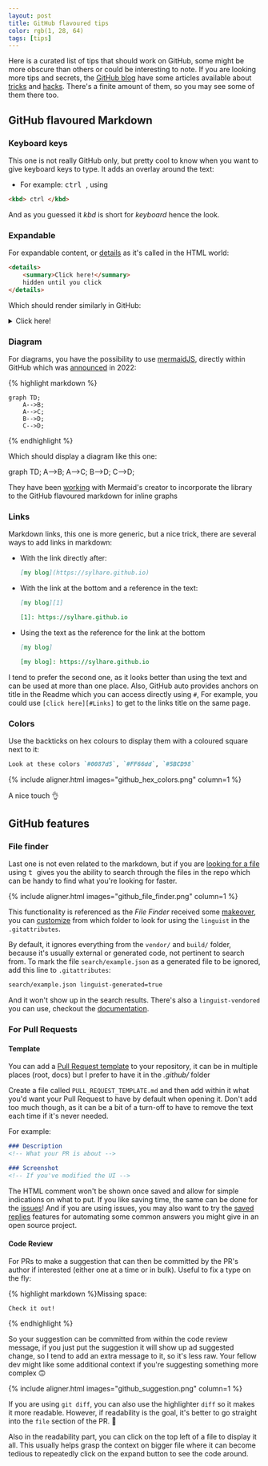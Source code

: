 ```yaml
---
layout: post
title: GitHub flavoured tips
color: rgb(1, 28, 64)
tags: [tips]
---
```


Here is a curated list of tips that should work on GitHub, some might be more obscure than others or could be interesting
to note. If you are looking more tips and secrets, the [GitHub blog][1] have some articles available about [tricks][2] and
[hacks][3]. There's a finite amount of them, so you may see some of them there too.

## GitHub flavoured Markdown

### Keyboard keys

This one is not really GitHub only, but pretty cool to know when you want to give keyboard keys to type. It adds an 
overlay around the text:

- For example: <kbd> ctrl </kbd>, using

```html
<kbd> ctrl </kbd>
```

And as you guessed it _kbd_ is short for _keyboard_ hence the look.

### Expandable

For expandable content, or [details][12] as it's called in the HTML world:

```html
<details>
    <summary>Click here!</summary>
    hidden until you click
</details>
```

Which should render similarly in GitHub:

<details>
    <summary>Click here!</summary>
    hidden until you click
</details>

### Diagram

For diagrams, you have the possibility to use [mermaidJS][11], directly within GitHub which was [announced][9] in 2022:

{% highlight markdown %}
```mermaid
graph TD;
    A-->B;
    A-->C;
    B-->D;
    C-->D;
```
{% endhighlight %}

Which should display a diagram like this one:

<div class="mermaid">
graph TD;
    A-->B;
    A-->C;
    B-->D;
    C-->D;
</div>

They have been [working][10] with Mermaid's creator to incorporate the library to the GitHub flavoured markdown for inline
graphs

### Links

Markdown links, this one is more generic, but a nice trick, there are several ways to add links in markdown:

- With the link directly after:
  ```markdown
  [my blog](https://sylhare.github.io)
  ```
- With the link at the bottom and a reference in the text:
  ```markdown
  [my blog][1]
  
  [1]: https://sylhare.github.io
  ```
- Using the text as the reference for the link at the bottom
  ```markdown
  [my blog]
  
  [my blog]: https://sylhare.github.io
  ```

I tend to prefer the second one, as it looks better than using the text and can be used at more than one place.
Also, GitHub auto provides anchors on title in the Readme which you can access directly using `#`, For example, you
could use `[click here][#Links]` to get to the links title on the same page.

### Colors

Use the backticks on hex colours to display them with a coloured square next to it:

```markdown
Look at these colors `#0087d5`, `#FF66dd`, `#5BCD98`
```

{% include aligner.html images="github_hex_colors.png" column=1 %}

A nice touch 👌

## GitHub features

### File finder

Last one is not even related to the markdown, but if you are [looking for a file][8] using <kbd> t </kbd> gives 
you the ability to search through the files in the repo which can be handy to find what you're looking for faster.

{% include aligner.html images="github_file_finder.png" column=1 %}

This functionality is referenced as the _File Finder_ received some [makeover][7], you can [customize][7] from which
folder to look for using the `linguist` in the `.gitattributes`.

By default, it ignores everything from the `vendor/` and `build/` folder, because it's usually external or generated code,
not pertinent to search from.
To mark the file `search/example.json` as a generated file to be ignored, add this line to `.gitattributes`:

```bash
search/example.json linguist-generated=true
```

And it won't show up in the search results. There's also a `linguist-vendored` you can use, checkout the [documentation][13].


### For Pull Requests

#### Template

You can add a [Pull Request template][5] to your repository, it can be in multiple places (root, docs) but I prefer to 
have it in the _.github/_ folder

Create a file called `PULL_REQUEST_TEMPLATE.md` and then add within it what you'd want your Pull Request to have by 
default when opening it. Don't add too much though, as it can be a bit of a turn-off to have to remove the text each 
time if it's never needed. 

For example:

```markdown
### Description
<!-- What your PR is about -->

### Screenshot
<!-- If you've modified the UI -->
```

The HTML comment won't be shown once saved and allow for simple indications on what to put.
If you like saving time, the same can be done for the [issues][6]! And if you are using issues, you may also want to try
the [saved replies][4] features for automating some common answers you might give in an open source project.

#### Code Review

For PRs to make a suggestion that can then be committed by the PR's author if interested (either one at a time or in
bulk). Useful to fix a type on the fly:

{% highlight markdown %}Missing space:

```suggestion
Check it out!
```
{% endhighlight %} 

So your suggestion can be committed from within the code review message, if you just put the suggestion it will show up
ad suggested change, so I tend to add an extra message to it, so it's less raw. Your fellow dev might like some 
additional context if you're suggesting something more complex 🙃

{% include aligner.html images="github_suggestion.png" column=1 %}

If you are using `git diff`, you can also use the highlighter `diff` so it makes it more readable. However, if readability
is the goal, it's better to go straight into the `file` section of the PR. 🤷

Also in the readability part, you can click on the top left of a file to display it all. This usually helps grasp the 
context on bigger file where it can become tedious to repeatedly click on the expand button to see the code around.


[1]: https://github.blog/?s=github+tips
[2]: https://github.blog/2020-04-09-github-protips-tips-tricks-hacks-and-secrets-from-lee-reilly
[3]: https://github.blog/2020-05-14-github-protips-tips-tricks-hacks-and-secrets-from-luke-hefson/
[4]: https://docs.github.com/en/get-started/writing-on-github/working-with-saved-replies/using-saved-replies
[5]: https://docs.github.com/en/communities/using-templates-to-encourage-useful-issues-and-pull-requests/creating-a-pull-request-template-for-your-repository
[6]: https://docs.github.com/en/communities/using-templates-to-encourage-useful-issues-and-pull-requests/configuring-issue-templates-for-your-repository#configuring-the-template-chooser
[7]: https://github.blog/changelog/2022-07-28-file-finder-customize-default-exclusions/
[8]: https://github.blog/2011-02-10-introducing-the-file-finder/
[9]: https://github.blog/changelog/2022-08-09-wikis-now-support-math-and-mermaid-diagrams/
[10]: https://github.blog/2022-02-14-include-diagrams-markdown-files-mermaid/
[11]: https://github.com/mermaid-js/mermaid#readme
[12]: https://developer.mozilla.org/en-US/docs/Web/HTML/Element/details
[13]: https://docs.github.com/en/repositories/working-with-files/managing-files/customizing-how-changed-files-appear-on-github
